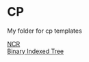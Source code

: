 # CP
My folder for cp templates

[NCR](https://github.com/reddotcheese13/CP/blob/main/ncr.cpp) <br />
[Binary Indexed Tree](https://github.com/reddotcheese13/CP/blob/main/Bit.cpp)
